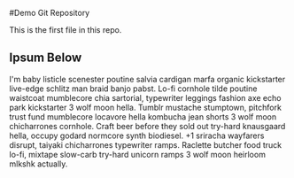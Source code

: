 #Demo Git Repository

This is the first file in this repo.

## Ipsum Below

I'm baby listicle scenester poutine salvia cardigan marfa organic kickstarter live-edge schlitz man braid banjo pabst. Lo-fi cornhole tilde poutine waistcoat mumblecore chia sartorial, typewriter leggings fashion axe echo park kickstarter 3 wolf moon hella. Tumblr mustache stumptown, pitchfork trust fund mumblecore locavore hella kombucha jean shorts 3 wolf moon chicharrones cornhole. Craft beer before they sold out try-hard knausgaard hella, occupy godard normcore synth biodiesel. +1 sriracha wayfarers disrupt, taiyaki chicharrones typewriter ramps. Raclette butcher food truck lo-fi, mixtape slow-carb try-hard unicorn ramps 3 wolf moon heirloom mlkshk actually.